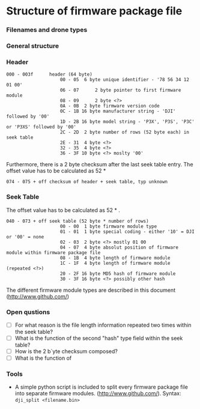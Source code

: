 # Structure of firmware package file

### Filenames and drone types

### General structure

### Header

```
000 - 003f		header (64 byte)
					00 - 05	 6 byte unique identifier - '78 56 34 12 01 00'
					06 - 07 	 2 byte pointer to first firmware module
					08 - 09 	 2 byte <?>
					0A - 0B	 2 byte firmware version code 
					0C - 1B	16 byte manufacturer string - 'DJI' followed by '00'
					1D - 2B	16 byte model string - 'P3X', 'P3S', 'P3C' or 'P3XS' followed by '00' 
					2C - 2D	 2 byte number of rows (52 byte each) in seek table
					2E - 31	 4 byte <?>
					32 - 35	 4 byte <?>
					36 - 3F	10 byte <?> moslty '00'
```

Furthermore, there is a 2 byte checksum after the last seek table entry. The offset value has to be calculated as 52 * <number of rows>

```
074 - 075 + off	checksum of header + seek table, typ unknown
```

### Seek Table

The offset value has to be calculated as 52 * <row number>. 

```
040 - 073 + off	seek table (52 byte * number of rows)
					00 - 00	 1 byte firmware module type 
					01 - 01	 1 byte special coding - either '10' = DJI or '00' = none
					02 - 03	 2 byte <?> mostly 01 00
					04 - 07	 4 byte absolut position of firmware module within firmware package file
					08 - 1B	 4 byte length of firmware module
					1C - 1F	 4 byte length of firmware module (repeated <?>)
					20 - 2F	16 byte MD5 hash of firmware module
					30 - 3F	16 byte <?> possibly other hash
```

The different firmware module types are described in this document (http://www.github.com/)

### Open qustions

- [ ] For what reason is the file length information repeated two times within the seek table?
- [ ] What is the function of the second "hash" type field within the seek table?
- [ ] How is the 2 b`yte checksum composed?
- [ ] What is the function of 

### Tools

* A simple python script is included to split every firmware package file into separate firmware modules. (http://www.github.com/). Syntax: `dji_split <filename.bin>`
